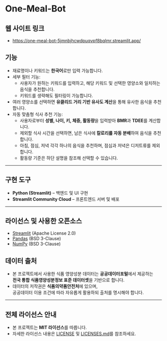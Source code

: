 # One-Meal-Bot

## 웹 사이트 링크
- https://one-meal-bot-5jmnbjhcwdpuqvpf8bqlmr.streamlit.app/

## 기능
- 재료명이나 키워드는 **한국어**로만 입력 가능합니다.
- 세부 필터 기능:
  - 사용자가 원하는 키워드를 입력하고, 해당 키워드 및 선택한 영양소와 일치하는 음식을 추천합니다.
  - 키워드를 생략해도 필터링이 가능합니다.
- 여러 영양소를 선택하면 **유클리드 거리 기반 유사도 계산**을 통해 유사한 음식을 추천합니다.
- 자동 맞춤형 식사 추천 기능:
  - 사용자로부터 **성별, 나이, 키, 체중, 활동량**을 입력받아 **BMR**과 **TDEE**를 계산합니다.
  - 제외할 식사 시간을 선택하면, 남은 식사에 **칼로리를 자동 분배**하여 음식을 추천합니다.
  - 아침, 점심, 저녁 각각 하나의 음식을 추천하며, 점심과 저녁은 디저트류를 제외합니다.
  - 활동량 기준은 하단 설명을 참조해 선택할 수 있습니다.

---

## 구현 도구
- **Python (Streamlit)** – 백엔드 및 UI 구현
- **Streamlit Community Cloud** – 프론트엔드 서버 및 배포

---

## 라이선스 및 사용한 오픈소스
- [Streamlit](https://github.com/streamlit/streamlit) (Apache License 2.0)  
- [Pandas](https://github.com/pandas-dev/pandas) (BSD 3-Clause)  
- [NumPy](https://github.com/numpy/numpy) (BSD 3-Clause)


## 데이터 출처
- 본 프로젝트에서 사용한 식품 영양성분 데이터는 **공공데이터포털**에서 제공하는  
  **전국 통합 식품영양성분정보 표준 데이터셋**을 기반으로 합니다.
- 데이터의 저작권은 **식품의약품안전처**에 있으며,  
  공공데이터 이용 조건에 따라 자유롭게 활용하되 출처를 명시해야 합니다.

---

## 전체 라이선스 안내
- 본 프로젝트는 **MIT 라이선스**를 따릅니다.
- 자세한 라이선스 내용은 [LICENSE](./LICENSE) 및 [LICENSES.md](./LICENSES.md)를 참조하세요.
